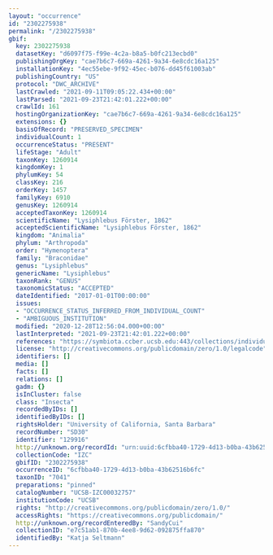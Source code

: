```yaml
---
layout: "occurrence"
id: "2302275938"
permalink: "/2302275938"
gbif:
  key: 2302275938
  datasetKey: "d6097f75-f99e-4c2a-b8a5-b0fc213ecbd0"
  publishingOrgKey: "cae7b6c7-669a-4261-9a34-6e8cdc16a125"
  installationKey: "4ec55ebe-9f92-45ec-b076-dd45f61003ab"
  publishingCountry: "US"
  protocol: "DWC_ARCHIVE"
  lastCrawled: "2021-09-11T09:05:22.434+00:00"
  lastParsed: "2021-09-23T21:42:01.222+00:00"
  crawlId: 161
  hostingOrganizationKey: "cae7b6c7-669a-4261-9a34-6e8cdc16a125"
  extensions: {}
  basisOfRecord: "PRESERVED_SPECIMEN"
  individualCount: 1
  occurrenceStatus: "PRESENT"
  lifeStage: "Adult"
  taxonKey: 1260914
  kingdomKey: 1
  phylumKey: 54
  classKey: 216
  orderKey: 1457
  familyKey: 6910
  genusKey: 1260914
  acceptedTaxonKey: 1260914
  scientificName: "Lysiphlebus Förster, 1862"
  acceptedScientificName: "Lysiphlebus Förster, 1862"
  kingdom: "Animalia"
  phylum: "Arthropoda"
  order: "Hymenoptera"
  family: "Braconidae"
  genus: "Lysiphlebus"
  genericName: "Lysiphlebus"
  taxonRank: "GENUS"
  taxonomicStatus: "ACCEPTED"
  dateIdentified: "2017-01-01T00:00:00"
  issues:
  - "OCCURRENCE_STATUS_INFERRED_FROM_INDIVIDUAL_COUNT"
  - "AMBIGUOUS_INSTITUTION"
  modified: "2020-12-28T12:56:04.000+00:00"
  lastInterpreted: "2021-09-23T21:42:01.222+00:00"
  references: "https://symbiota.ccber.ucsb.edu:443/collections/individual/index.php?occid=129916"
  license: "http://creativecommons.org/publicdomain/zero/1.0/legalcode"
  identifiers: []
  media: []
  facts: []
  relations: []
  gadm: {}
  isInCluster: false
  class: "Insecta"
  recordedByIDs: []
  identifiedByIDs: []
  rightsHolder: "University of California, Santa Barbara"
  recordNumber: "SD30"
  identifier: "129916"
  http://unknown.org/recordId: "urn:uuid:6cfbba40-1729-4d13-b0ba-43b62516b6fc"
  collectionCode: "IZC"
  gbifID: "2302275938"
  occurrenceID: "6cfbba40-1729-4d13-b0ba-43b62516b6fc"
  taxonID: "7041"
  preparations: "pinned"
  catalogNumber: "UCSB-IZC00032757"
  institutionCode: "UCSB"
  rights: "http://creativecommons.org/publicdomain/zero/1.0/"
  accessRights: "https://creativecommons.org/publicdomain/"
  http://unknown.org/recordEnteredBy: "SandyCui"
  collectionID: "e7c51ab1-870b-4ee8-9d62-092875ffa870"
  identifiedBy: "Katja Seltmann"
---
```

